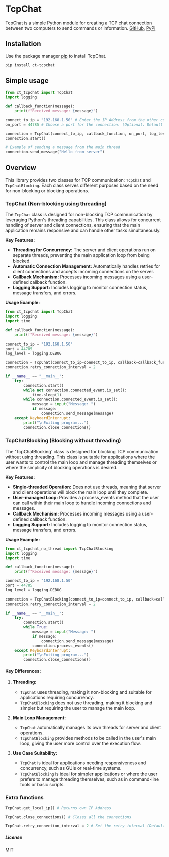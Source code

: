 # TcpChat
TcpChat is a simple Python module for creating a TCP chat connection between two computers to send commands or information.
[GitHub](https://github.com/clevrthings/tcpChat), [PyPi](https://pypi.org/project/ct-tcpchat/)

## Installation
Use the package manager [pip](https://pip.pypa.io/en/stable/) to install TcpChat.

```bash
pip install ct-tcpchat
```

## Simple usage
```python
from ct_tcpchat import TcpChat
import logging

def callback_function(message):
    print(f"Received message: {message}")

connect_to_ip = "192.168.1.50" # Enter the IP Address from the other computer
on_port = 44785 # Choose a port for the connection. (Optional. Default = 44785)

connection = TcpChat(connect_to_ip, callback_function, on_port, log_level=logging.INFO)
connection.start()

# Example of sending a message from the main thread
connection.send_message("Hello from server")
```

## Overview
This library provides two classes for TCP communication: `TcpChat` and `TcpChatBlocking`. Each class serves different purposes based on the need for non-blocking or blocking operations.

### TcpChat (Non-blocking using threading)
The `TcpChat` class is designed for non-blocking TCP communication by leveraging Python's threading capabilities. This class allows for concurrent handling of server and client connections, ensuring that the main application remains responsive and can handle other tasks simultaneously.

**Key Features:**
- **Threading for Concurrency:** The server and client operations run on separate threads, preventing the main application loop from being blocked.
- **Automatic Connection Management:** Automatically handles retries for client connections and accepts incoming connections on the server.
- **Callback Mechanism:** Processes incoming messages using a user-defined callback function.
- **Logging Support:** Includes logging to monitor connection status, message transfers, and errors.

**Usage Example:**
```python
from ct_tcpchat import TcpChat
import logging
import time

def callback_function(message):
    print(f"Received message: {message}")

connect_to_ip = "192.168.1.50"
port = 44785
log_level = logging.DEBUG

connection = TcpChat(connect_to_ip=connect_to_ip, callback=callback_function, port=port, log_level=log_level)
connection.retry_connection_interval = 2

if __name__ == "__main__":
    try:
        connection.start()
        while not connection.connected_event.is_set():
            time.sleep(1)
        while connection.connected_event.is_set():
            message = input("Message: ")
            if message:
                connection.send_message(message)
    except KeyboardInterrupt:
        print("\nExiting program...")
        connection.close_connections()
```

### TcpChatBlocking (Blocking without threading)
The 'TcpChatBlocking' class is designed for blocking TCP communication without using threading. This class is suitable for applications where the user wants to control the main loop and manage threading themselves or where the simplicity of blocking operations is desired.

**Key Features:**
- **Single-threaded Operation:** Does not use threads, meaning that server and client operations will block the main loop until they complete.
- **User-managed Loop:** Provides a process_events method that the user can call within their main loop to handle incoming connections and messages.
- **Callback Mechanism:** Processes incoming messages using a user-defined callback function.
- **Logging Support:** Includes logging to monitor connection status, message transfers, and errors.

**Usage Example:**
```python
from ct_tcpchat_no_thread import TcpChatBlocking
import logging
import time

def callback_function(message):
    print(f"Received message: {message}")

connect_to_ip = "192.168.1.50"
port = 44785
log_level = logging.DEBUG

connection = TcpChatBlocking(connect_to_ip=connect_to_ip, callback=callback_function, port=port, log_level=log_level)
connection.retry_connection_interval = 2

if __name__ == "__main__":
    try:
        connection.start()
        while True:
            message = input("Message: ")
            if message:
                connection.send_message(message)
            connection.process_events()
    except KeyboardInterrupt:
        print("\nExiting program...")
        connection.close_connections()
```

#### Key Differences:
1. **Threading:**
   - `TcpChat` uses threading, making it non-blocking and suitable for applications requiring concurrency.
   - `TcpChatBlocking` does not use threading, making it blocking and simpler but requiring the user to manage the main loop.
   
2. **Main Loop Management:**
   - `TcpChat` automatically manages its own threads for server and client operations.
   - `TcpChatBlocking` provides methods to be called in the user's main loop, giving the user more control over the execution flow.

3. **Use Case Suitability:**
   - `TcpChat` is ideal for applications needing responsiveness and concurrency, such as GUIs or real-time systems.
   - `TcpChatBlocking` is ideal for simpler applications or where the user prefers to manage threading themselves, such as in command-line tools or basic scripts.

### Extra functions
```python
TcpChat.get_local_ip() # Returns own IP Address

TcpChat.close_connections() # Closes all the connections

TcpChat.retry_connection_interval = 2 # Set the retry interval (Default = 5 seconds)
```

##### License
MIT